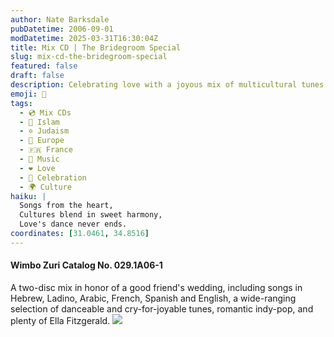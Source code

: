 ```yaml
---
author: Nate Barksdale
pubDatetime: 2006-09-01
modDatetime: 2025-03-31T16:30:04Z
title: Mix CD | The Bridegroom Special
slug: mix-cd-the-bridegroom-special
featured: false
draft: false
description: Celebrating love with a joyous mix of multicultural tunes for a wedding celebration.
emoji: 💍
tags:
  - 💿 Mix CDs
  - 🌙 Islam
  - ✡️ Judaism
  - 🍷 Europe
  - 🇫🇷 France
  - 🎵 Music
  - ❤️ Love
  - 🎉 Celebration
  - 🌍 Culture
haiku: |
  Songs from the heart,  
  Cultures blend in sweet harmony,  
  Love's dance never ends.
coordinates: [31.0461, 34.8516]
---
```


#### Wimbo Zuri Catalog No. 029.1A06-1

A two-disc mix in honor of a good friend's wedding, including songs in Hebrew, Ladino, Arabic, French, Spanish and English, a wide-ranging selection of danceable and cry-for-joyable tunes, romantic indy-pop, and plenty of Ella Fitzgerald. [![](@assets/images/bridegroom_530.jpg)](@assets/images/bridegroom_530.jpg)
